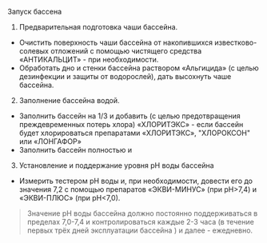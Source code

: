 Запуск бассена

1. Предварительная подготовка чаши бассейна.
- Очистить поверхность чаши бассейна от накопившихся известково-солевых отложений с помощью чистящего средства «АНТИКАЛЬЦИТ» - при необходимости.
- Обработать дно и стенки бассейна раствором «Альгицида» (с целью дезинфекции и защиты от водорослей), дать высохнуть чаше бассейна.

2. Заполнение бассейна водой.
- Заполнить бассейн на 1/3 и добавить (с целью предотвращения преждевременных потерь хлора) «ХЛОРИТЭКС» - если бассейн будет хлорироваться препаратами «ХЛОРИТЭКС», "ХЛОРОКСОН" или «ЛОНГАФОР»
- Заполнить бассейн полностью и

3. Установление и поддержание уровня рН воды бассейна
- Измерить тестером рН воды и, при необходимости, довести его до значения 7,2 с помощью препаратов «ЭКВИ-МИНУС» (при рН>7,4) и «ЭКВИ-ПЛЮС» (при рН<7,0).
> Значение рН воды бассейна должно постоянно поддерживаться в пределах 7,0-7,4 и контролироваться каждые 2-3 часа (в течение первых трёх дней эксплуатации бассейна ) и далее - ежедневно.
